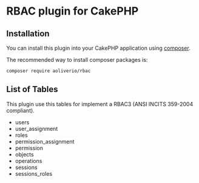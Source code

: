 # RBAC plugin for CakePHP

## Installation

You can install this plugin into your CakePHP application using [composer](http://getcomposer.org).

The recommended way to install composer packages is:

```
composer require aoliverio/rbac
```
## List of Tables

This plugin use this tables for implement a RBAC3 (ANSI INCITS 359-2004 compliant). 

- users
- user_assignment
- roles
- permission_assignment
- permission
- objects
- operations
- sessions
- sessions_roles